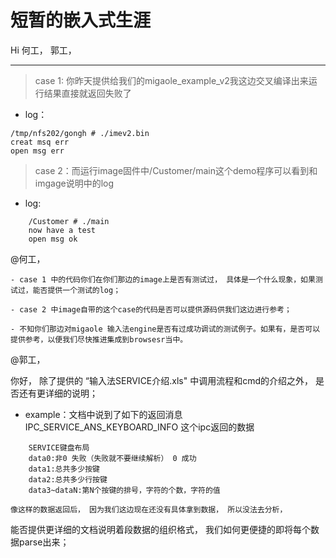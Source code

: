 # 短暂的嵌入式生涯

Hi 何工， 郭工，

---
> case 1: 你昨天提供给我们的migaole_example_v2我这边交叉编译出来运行结果直接就返回失败了

- log：
```shell
/tmp/nfs202/gongh # ./imev2.bin
creat msq err
open msg err
```
> case 2：而运行image固件中/Customer/main这个demo程序可以看到和imgage说明中的log
- log:
```
    /Customer # ./main
    now have a test
    open msg ok
```
@何工，

    - case 1 中的代码你们在你们那边的image上是否有测试过， 具体是一个什么现象，如果测试过，能否提供一个测试的log；  
      
    - case 2 中image自带的这个case的代码是否可以提供源码供我们这边进行参考；
    
    - 不知你们那边对migaole 输入法engine是否有过成功调试的测试例子。如果有，是否可以提供参考，以便我们尽快推进集成到browsesr当中。

@郭工，
  
你好， 除了提供的 “输入法SERVICE介绍.xls" 中调用流程和cmd的介绍之外， 是否还有更详细的说明；

- example：文档中说到了如下的返回消息 
IPC_SERVICE_ANS_KEYBOARD_INFO 这个ipc返回的数据
```
    SERVICE键盘布局
    data0:非0 失败（失败就不要继续解析） 0 成功
    data1:总共多少按键		
    data2:总共多少行按键
    data3~dataN:第N个按键的排号，字符的个数，字符的值
```
    像这样的数据返回后， 因为我们这边现在还没有具体拿到数据， 所以没法去分析，
能否提供更详细的文档说明着段数据的组织格式， 我们如何更便捷的即将每个数据parse出来；

